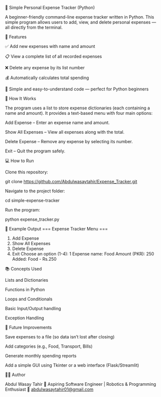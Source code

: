 🧾 Simple Personal Expense Tracker (Python)

A beginner-friendly command-line expense tracker written in Python.
This simple program allows users to add, view, and delete personal expenses — all directly from the terminal.

🚀 Features

✅ Add new expenses with name and amount

📋 View a complete list of all recorded expenses

❌ Delete any expense by its list number

💰 Automatically calculates total spending

🧠 Simple and easy-to-understand code — perfect for Python beginners

🧩 How It Works

The program uses a list to store expense dictionaries (each containing a name and amount).
It provides a text-based menu with four main options:

Add Expense – Enter an expense name and amount.

Show All Expenses – View all expenses along with the total.

Delete Expense – Remove any expense by selecting its number.

Exit – Quit the program safely.

💻 How to Run

Clone this repository:

git clone https://github.com/Abdulwasaytahir/Expense_Tracker.git


Navigate to the project folder:

cd simple-expense-tracker


Run the program:

python expense_tracker.py

🧠 Example Output
=== Expense Tracker Menu ===
1. Add Expense
2. Show All Expenses
3. Delete Expense
4. Exit
Choose an option (1-4): 1
Expense name: Food
Amount (PKR): 250
Added: Food - Rs.250

📚 Concepts Used

Lists and Dictionaries

Functions in Python

Loops and Conditionals

Basic Input/Output handling

Exception Handling

🌱 Future Improvements

Save expenses to a file (so data isn’t lost after closing)

Add categories (e.g., Food, Transport, Bills)

Generate monthly spending reports

Add a simple GUI using Tkinter or a web interface (Flask/Streamlit)

🧑‍💻 Author

Abdul Wasay Tahir
💼 Aspiring Software Engineer | Robotics & Programming Enthusiast
📧 abdulwasaytahir01@gmail.com
